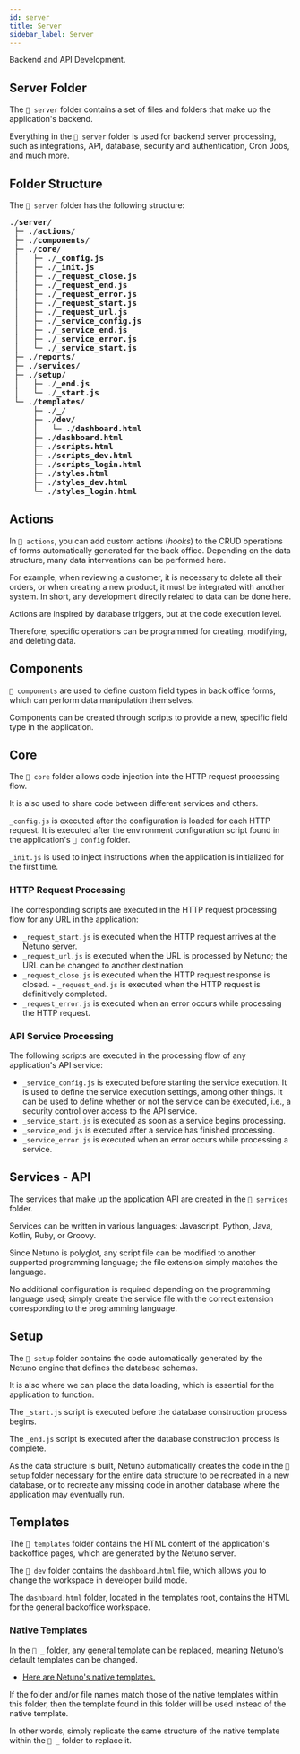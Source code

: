 ```yaml
---
id: server
title: Server
sidebar_label: Server
---
```


Backend and API Development.

## Server Folder

The `📂 server` folder contains a set of files and folders that make up the application's backend.

Everything in the `📂 server` folder is used for backend server processing, such as integrations, API,
database, security and authentication, Cron Jobs, and much more.

## Folder Structure

The `📂 server` folder has the following structure:

<pre class="doc-structure__tree">
<span>./<b>server</b>/</span>
&nbsp;<span>├─ ./<b>actions</b>/</span>
&nbsp;<span>├─ ./<b>components</b>/</span>
&nbsp;<span>├─ ./<b>core</b>/</span>
&nbsp;│   <span>├─ ./<b>_config.js</b></span>
&nbsp;│   <span>├─ ./<b>_init.js</b></span>
&nbsp;│   <span>├─ ./<b>_request_close.js</b></span>
&nbsp;│   <span>├─ ./<b>_request_end.js</b></span>
&nbsp;│   <span>├─ ./<b>_request_error.js</b></span>
&nbsp;│   <span>├─ ./<b>_request_start.js</b></span>
&nbsp;│   <span>├─ ./<b>_request_url.js</b></span>
&nbsp;│   <span>├─ ./<b>_service_config.js</b></span>
&nbsp;│   <span>├─ ./<b>_service_end.js</b></span>
&nbsp;│   <span>├─ ./<b>_service_error.js</b></span>
&nbsp;│   <span>└─ ./<b>_service_start.js</b></span>
&nbsp;<span>├─ ./<b>reports</b>/</span>
&nbsp;<span>├─ ./<b>services</b>/</span>
&nbsp;<span>├─ ./<b>setup</b>/</span>
&nbsp;│   <span>├─ ./<b>_end.js</b></span>
&nbsp;│   <span>└─ ./<b>_start.js</b></span>
&nbsp;<span>└─ ./<b>templates</b>/</span>
&nbsp;    <span>├─ ./<b>&#95;</b>/</span>
&nbsp;    <span>├─ ./<b>dev</b>/</span>
&nbsp;    │   <span>└─ ./<b>dashboard.html</b></span>
&nbsp;    <span>├─ ./<b>dashboard.html</b></span>
&nbsp;    <span>├─ ./<b>scripts.html</b></span>
&nbsp;    <span>├─ ./<b>scripts_dev.html</b></span>
&nbsp;    <span>├─ ./<b>scripts_login.html</b></span>
&nbsp;    <span>├─ ./<b>styles.html</b></span>
&nbsp;    <span>├─ ./<b>styles_dev.html</b></span>
&nbsp;    <span>└─ ./<b>styles_login.html</b></span>
</pre>

## Actions

In `📂 actions`, you can add custom actions (_hooks_) to the CRUD operations of forms
automatically generated for the back office. Depending on the data structure, many data interventions can be
performed here.

For example, when reviewing a customer, it is necessary to delete all their orders, or when creating a new product, it must
be integrated with another system. In short, any development directly related to data can be done
here.

Actions are inspired by database triggers, but at the code execution level.

Therefore, specific operations can be programmed for creating, modifying, and deleting data.

## Components

`📂 components` are used to define custom field types in back office forms, which
can perform data manipulation themselves.

Components can be created through scripts to provide a new, specific field type in the application.

## Core

The `📂 core` folder allows code injection into the HTTP request processing flow.

It is also used to share code between different services and others.

`_config.js` is executed after the configuration is loaded for each HTTP request. It is executed after the environment configuration script found in the application's `📂 config` folder.

`_init.js` is used to inject instructions when the application is initialized for the first time.

### HTTP Request Processing

The corresponding scripts are executed in the HTTP request processing flow for any URL in the application:

- `_request_start.js` is executed when the HTTP request arrives at the Netuno server.
- `_request_url.js` is executed when the URL is processed by Netuno; the URL can be changed to another destination.
- `_request_close.js` is executed when the HTTP request response is closed. - `_request_end.js` is executed when the HTTP request is definitively completed.
- `_request_error.js` is executed when an error occurs while processing the HTTP request.

### API Service Processing

The following scripts are executed in the processing flow of any application's API service:

- `_service_config.js` is executed before starting the service execution. It is used to define the service execution settings, among other things. It can be used to define whether or not the service can be executed, i.e., a security control over access to the API service.
- `_service_start.js` is executed as soon as a service begins processing.
- `_service_end.js` is executed after a service has finished processing.
- `_service_error.js` is executed when an error occurs while processing a service.

## Services - API

The services that make up the application API are created in the `📂 services` folder.

Services can be written in various languages: Javascript, Python, Java, Kotlin, Ruby, or Groovy.

Since Netuno is polyglot, any script file can be modified to another supported programming language;
the file extension simply matches the language.

No additional configuration is required depending on the programming language used; simply create the service file with the correct extension corresponding to the programming language.

## Setup

The `📂 setup` folder contains the code automatically generated by the Netuno engine that defines the database schemas.

It is also where we can place the data loading, which is essential for the application to function.

The `_start.js` script is executed before the database construction process begins.

The `_end.js` script is executed after the database construction process is complete.

As the data structure is built, Netuno automatically creates the code in the `📂 setup` folder
necessary for the entire data structure to be recreated in a new database, or to recreate any missing code in
another database where the application may eventually run.

## Templates

The `📂 templates` folder contains the HTML content of the application's backoffice pages, which are generated by the Netuno server.

The `📂 dev` folder contains the `dashboard.html` file, which allows you to change the workspace in developer
build mode.

The `dashboard.html` folder, located in the templates root, contains the HTML for the general backoffice workspace.

### Native Templates

In the `📂 _` folder, any general template can be replaced, meaning Netuno's default templates can be
changed.

- [Here are Netuno's native templates.](https://github.com/netuno-org/platform/tree/main/bundle/base/web/netuno/templates/sbadmin)

If the folder and/or file names match those of the native templates within this folder, then the template found in this folder will be used instead of the native template.

In other words, simply replicate the same structure of the native template within the `📂 _` folder to replace it.
